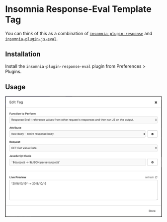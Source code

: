 # Insomnia Response-Eval Template Tag

You can think of this as a combination of [`insomnia-plugin-response`](https://www.npmjs.com/package/insomnia-plugin-response) and [`insomnia-plugin-js-eval`](https://www.npmjs.com/package/insomnia-plugin-js-eval).

## Installation

Install the `insomnia-plugin-response-eval` plugin from Preferences > Plugins.

## Usage

![example](example.png)
